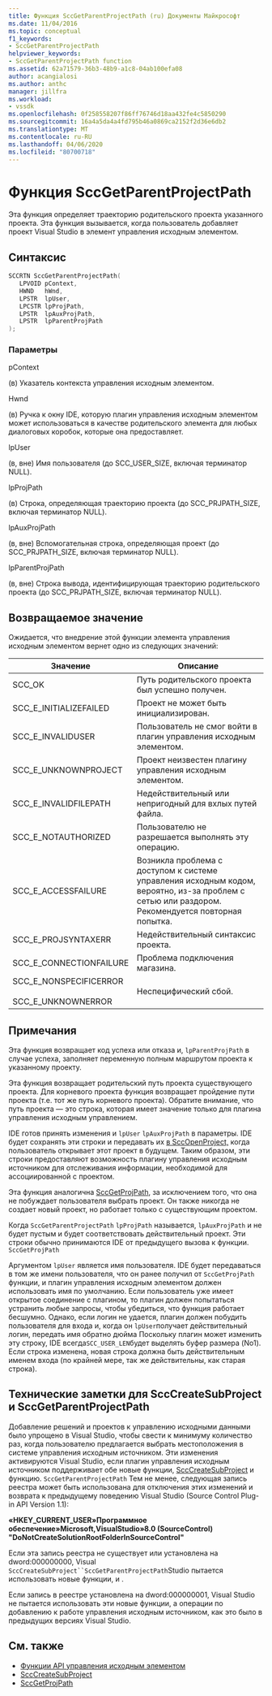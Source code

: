 ```yaml
---
title: Функция SccGetParentProjectPath (ru) Документы Майкрософт
ms.date: 11/04/2016
ms.topic: conceptual
f1_keywords:
- SccGetParentProjectPath
helpviewer_keywords:
- SccGetParentProjectPath function
ms.assetid: 62a71579-36b3-48b9-a1c8-04ab100efa08
author: acangialosi
ms.author: anthc
manager: jillfra
ms.workload:
- vssdk
ms.openlocfilehash: 0f258558207f86ff76746d18aa432fe4c5850290
ms.sourcegitcommit: 16a4a5da4a4fd795b46a0869ca2152f2d36e6db2
ms.translationtype: MT
ms.contentlocale: ru-RU
ms.lasthandoff: 04/06/2020
ms.locfileid: "80700718"
---
```

# <a name="sccgetparentprojectpath-function"></a>Функция SccGetParentProjectPath
Эта функция определяет траекторию родительского проекта указанного проекта. Эта функция вызывается, когда пользователь добавляет проект Visual Studio в элемент управления исходным элементом.

## <a name="syntax"></a>Синтаксис

```cpp
SCCRTN SccGetParentProjectPath(
   LPVOID pContext,
   HWND   hWnd,
   LPSTR  lpUser,
   LPCSTR lpProjPath,
   LPSTR  lpAuxProjPath,
   LPSTR  lpParentProjPath
);
```

### <a name="parameters"></a>Параметры
 pContext

(в) Указатель контекста управления исходным элементом.

 Hwnd

(в) Ручка к окну IDE, которую плагин управления исходным элементом может использоваться в качестве родительского элемента для любых диалоговых коробок, которые она предоставляет.

 lpUser

(в, вне) Имя пользователя (до SCC_USER_SIZE, включая терминатор NULL).

 lpProjPath

(в) Строка, определяющая траекторию проекта (до SCC_PRJPATH_SIZE, включая терминатор NULL).

 lpAuxProjPath

(в, вне) Вспомогательная строка, определяющая проект (до SCC_PRJPATH_SIZE, включая терминатор NULL).

 lpParentProjPath

(в, вне) Строка вывода, идентифицирующая траекторию родительского проекта (до SCC_PRJPATH_SIZE, включая терминатор NULL).

## <a name="return-value"></a>Возвращаемое значение
 Ожидается, что внедрение этой функции элемента управления исходным элементом вернет одно из следующих значений:

|Значение|Описание|
|-----------|-----------------|
|SCC_OK|Путь родительского проекта был успешно получен.|
|SCC_E_INITIALIZEFAILED|Проект не может быть инициализирован.|
|SCC_E_INVALIDUSER|Пользователь не смог войти в плагин управления исходным элементом.|
|SCC_E_UNKNOWNPROJECT|Проект неизвестен плагину управления исходным элементом.|
|SCC_E_INVALIDFILEPATH|Недействительный или непригодный для вхлых путей файла.|
|SCC_E_NOTAUTHORIZED|Пользователю не разрешается выполнять эту операцию.|
|SCC_E_ACCESSFAILURE|Возникла проблема с доступом к системе управления исходным кодом, вероятно, из-за проблем с сетью или раздором. Рекомендуется повторная попытка.|
|SCC_E_PROJSYNTAXERR|Недействительный синтаксис проекта.|
|SCC_E_CONNECTIONFAILURE|Проблема подключения магазина.|
|SCC_E_NONSPECIFICERROR<br /><br /> SCC_E_UNKNOWNERROR|Неспецифический сбой.|

## <a name="remarks"></a>Примечания
 Эта функция возвращает код успеха или отказа и, `lpParentProjPath` в случае успеха, заполняет переменную полным маршрутом проекта к указанному проекту.

 Эта функция возвращает родительский путь проекта существующего проекта. Для корневого проекта функция возвращает пройдение пути проекта (т.е. тот же путь корневого проекта). Обратите внимание, что путь проекта — это строка, которая имеет значение только для плагина управления исходным управлением.

 IDE готов принять изменения и `lpUser` `lpAuxProjPath` в параметры. IDE будет сохранять эти строки и передавать их [в SccOpenProject,](../extensibility/sccopenproject-function.md) когда пользователь открывает этот проект в будущем. Таким образом, эти строки предоставляют возможность плагину управления исходным источником для отслеживания информации, необходимой для ассоциированной с проектом.

 Эта функция аналогична [SccGetProjPath](../extensibility/sccgetprojpath-function.md), за исключением того, что она не побуждает пользователя выбрать проект. Он также никогда не создает новый проект, но работает только с существующим проектом.

 Когда `SccGetParentProjectPath` `lpProjPath` называется, `lpAuxProjPath` и не будет пустым и будет соответствовать действительный проект. Эти строки обычно принимаются IDE от предыдущего вызова к функции. `SccGetProjPath`

 Аргументом `lpUser` является имя пользователя. IDE будет передаваться в том же имени пользователя, что он ранее получил от `SccGetProjPath` функции, и плагин управления исходным элементом должен использовать имя по умолчанию. Если пользователь уже имеет открытое соединение с плагином, то плагин должен попытаться устранить любые запросы, чтобы убедиться, что функция работает бесшумно. Однако, если логин не удается, плагин должен побудить пользователя для входа и, когда он `lpUser`получает действительный логин, передать имя обратно дюйма Поскольку плагин может изменить эту строку, IDE всегда`SCC_USER_LEN`будет выделять буфер размера (No1). Если строка изменена, новая строка должна быть действительным именем входа (по крайней мере, так же действительны, как старая строка).

## <a name="technical-notes-for-scccreatesubproject-and-sccgetparentprojectpath"></a>Технические заметки для SccCreateSubProject и SccGetParentProjectPath
 Добавление решений и проектов к управлению исходными данными было упрощено в Visual Studio, чтобы свести к минимуму количество раз, когда пользователю предлагается выбрать местоположения в системе управления исходным источником. Эти изменения активируются Visual Studio, если плагин управления исходным источником поддерживает обе новые функции, [SccCreateSubProject](../extensibility/scccreatesubproject-function.md) и функцию. `SccGetParentProjectPath` Тем не менее, следующая запись реестра может быть использована для отключения этих изменений и возврата к предыдущему поведению Visual Studio (Source Control Plug-in API Version 1.1):

 **«HKEY_CURRENT_USER»Программное обеспечение»Microsoft,VisualStudio»8.0 (SourceControl) "DoNotCreateSolutionRootFolderInSourceControl"**

 Если эта запись реестра не существует или установлена на dword:000000000, Visual `SccCreateSubProject``SccGetParentProjectPath`Studio пытается использовать новые функции, и .

 Если запись в реестре установлена на dword:000000001, Visual Studio не пытается использовать эти новые функции, а операции по добавлению к работе управления исходным источником, как это было в предыдущих версиях Visual Studio.

## <a name="see-also"></a>См. также
- [Функции API управления исходным элементом](../extensibility/source-control-plug-in-api-functions.md)
- [SccCreateSubProject](../extensibility/scccreatesubproject-function.md)
- [SccGetProjPath](../extensibility/sccgetprojpath-function.md)
